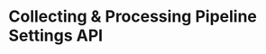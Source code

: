 # Collecting & Processing Pipeline Settings API

<div id='redoc-container'>
</div>
<script>
    (function() {
        Redoc.init('/static/_static/api/platform_tracker_settings_authorized_api.json', {}, document.getElementById('redoc-container'), () => {window.prepareRedocMenu ? window.prepareRedocMenu() : setTimeout(()=>{window.prepareRedocMenu()}, 2000)});
    })();
</script>
